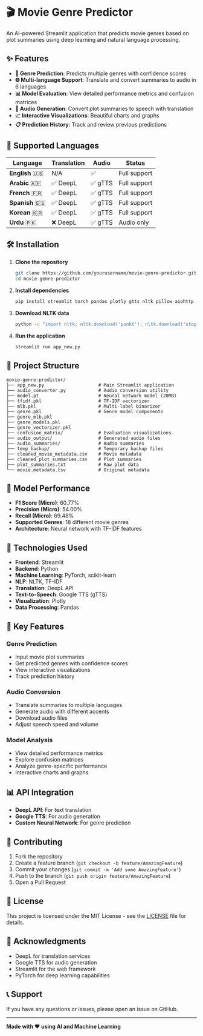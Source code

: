 # 🎬 Movie Genre Predictor

An AI-powered Streamlit application that predicts movie genres based on plot summaries using deep learning and natural language processing.

## ✨ Features

- **🎯 Genre Prediction**: Predicts multiple genres with confidence scores
- **🌐 Multi-language Support**: Translate and convert summaries to audio in 6 languages
- **📊 Model Evaluation**: View detailed performance metrics and confusion matrices
- **🎵 Audio Generation**: Convert plot summaries to speech with translation
- **📈 Interactive Visualizations**: Beautiful charts and graphs
- **📋 Prediction History**: Track and review previous predictions

## 🚀 Supported Languages

| Language | Translation | Audio | Status |
|----------|-------------|-------|---------|
| **English** 🇺🇸 | N/A | ✅ | Full support |
| **Arabic** 🇦🇪 | ✅ DeepL | ✅ gTTS | Full support |
| **French** 🇫🇷 | ✅ DeepL | ✅ gTTS | Full support |
| **Spanish** 🇪🇸 | ✅ DeepL | ✅ gTTS | Full support |
| **Korean** 🇰🇷 | ✅ DeepL | ✅ gTTS | Full support |
| **Urdu** 🇵🇰 | ❌ DeepL | ✅ gTTS | Audio only |

## 🛠️ Installation

1. **Clone the repository**
   ```bash
   git clone https://github.com/yourusername/movie-genre-predictor.git
   cd movie-genre-predictor
   ```

2. **Install dependencies**
   ```bash
   pip install streamlit torch pandas plotly gtts nltk pillow aiohttp
   ```

3. **Download NLTK data**
   ```bash
   python -c "import nltk; nltk.download('punkt'); nltk.download('stopwords'); nltk.download('wordnet')"
   ```

4. **Run the application**
   ```bash
   streamlit run app_new.py
   ```

## 📁 Project Structure

```
movie-genre-predictor/
├── app_new.py                    # Main Streamlit application
├── audio_converter.py            # Audio conversion utility
├── model.pt                      # Neural network model (20MB)
├── tfidf.pkl                     # TF-IDF vectorizer
├── mlb.pkl                       # Multi-label binarizer
├── genre.pkl                     # Genre model components
├── genre_mlb.pkl
├── genre_models.pkl
├── genre_vectorizer.pkl
├── confusion_matrix/             # Evaluation visualizations
├── audio_output/                 # Generated audio files
├── audio_summaries/              # Audio summaries
├── temp_backup/                  # Temporary backup files
├── cleaned_movie_metadata.csv    # Movie metadata
├── cleaned_plot_summaries.csv    # Plot summaries
├── plot_summaries.txt            # Raw plot data
└── movie.metadata.tsv            # Original metadata
```

## 🎯 Model Performance

- **F1 Score (Micro)**: 60.77%
- **Precision (Micro)**: 54.00%
- **Recall (Micro)**: 69.48%
- **Supported Genres**: 18 different movie genres
- **Architecture**: Neural network with TF-IDF features

## 🔧 Technologies Used

- **Frontend**: Streamlit
- **Backend**: Python
- **Machine Learning**: PyTorch, scikit-learn
- **NLP**: NLTK, TF-IDF
- **Translation**: DeepL API
- **Text-to-Speech**: Google TTS (gTTS)
- **Visualization**: Plotly
- **Data Processing**: Pandas

## 🌟 Key Features

### Genre Prediction
- Input movie plot summaries
- Get predicted genres with confidence scores
- View interactive visualizations
- Track prediction history

### Audio Conversion
- Translate summaries to multiple languages
- Generate audio with different accents
- Download audio files
- Adjust speech speed and volume

### Model Analysis
- View detailed performance metrics
- Explore confusion matrices
- Analyze genre-specific performance
- Interactive charts and graphs

## 📊 API Integration

- **DeepL API**: For text translation
- **Google TTS**: For audio generation
- **Custom Neural Network**: For genre prediction

## 🤝 Contributing

1. Fork the repository
2. Create a feature branch (`git checkout -b feature/AmazingFeature`)
3. Commit your changes (`git commit -m 'Add some AmazingFeature'`)
4. Push to the branch (`git push origin feature/AmazingFeature`)
5. Open a Pull Request

## 📝 License

This project is licensed under the MIT License - see the [LICENSE](LICENSE) file for details.

## 🙏 Acknowledgments

- DeepL for translation services
- Google TTS for audio generation
- Streamlit for the web framework
- PyTorch for deep learning capabilities

## 📞 Support

If you have any questions or issues, please open an issue on GitHub.

---

**Made with ❤️ using AI and Machine Learning** 